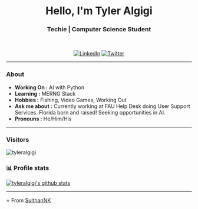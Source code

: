 <h1 align="center"> Hello, I'm Tyler Algigi </h1>

<h3 align="center">  Techie | Computer Science Student </h3> <br>

<p align="center"> 
<a href="https://www.linkedin.com/in/tyler-algigi/"><img alt="LinkedIn" src="https://img.shields.io/badge/-SulthanNK-blue?style=flat-square&logo=Linkedin&logoColor=white&link=https://www.linkedin.com/in/tyler-algigi/"></a>
<a href="https://twitter.com/TylerAlgigi"><img alt="Twitter" src="https://img.shields.io/badge/-SulthanNK-1ca0f1?style=flat-square&logo=twitter&logoColor=white&link=https://twitter.com/tyler-algigi"></a>
</p>

---------------------------------------------------------------------------------------------------------------------------------------------------------------------------------
### About
-  **Working On :** AI with Python
-  **Learning :** MERNG Stack 
-  **Hobbies :**  Fishing, Video Games, Working Out
-  **Ask me about :** Currently working at FAU Help Desk doing User Support Services. Florida born and raised! Seeking opportunities in AI.
-  **Pronouns :** He/Him/His 

---------------------------------------------------------------------------------------------------------------------------------------------------------------------------------
### Visitors 

<p align="left"> <img src="https://komarev.com/ghpvc/?username=tyleralgigi" alt="tyleralgigi" /> </p>

### 📊 Profile stats

[![tyleralgigi's github stats](https://github-readme-stats.vercel.app/api?username=tyleralgigi&show_icons=true&title_color=fff&icon_color=79ff97&text_color=9f9f9f&bg_color=151515)](https://github.com/SulthanNK/github-readme-stats)

-------------------------------------------------------------------------------------------------------------------------------------------------------------------------------

⭐️ From [SulthanNK](http://www.github.com/SulthanNK)
